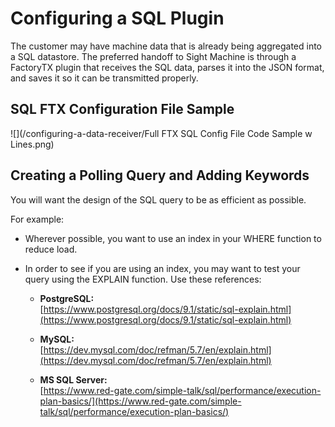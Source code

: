 # Configuring a SQL Plugin

The customer may have machine data that is already being aggregated into a SQL datastore. The preferred handoff to Sight Machine is through a FactoryTX plugin that receives the SQL data, parses it into the JSON format, and saves it so it can be transmitted properly.

## SQL FTX Configuration File Sample

![](/configuring-a-data-receiver/Full FTX SQL Config File Code Sample w Lines.png)

## Creating a Polling Query and Adding Keywords

You will want the design of the SQL query to be as efficient as possible.

For example:

* Wherever possible, you want to use an index in your WHERE function to reduce load.

* In order to see if you are using an index, you may want to test your query using the EXPLAIN function. Use these references:

  * **PostgreSQL:**  
    [https://www.postgresql.org/docs/9.1/static/sql-explain.html](https://www.postgresql.org/docs/9.1/static/sql-explain.html)

  * **MySQL:**  
    [https://dev.mysql.com/doc/refman/5.7/en/explain.html](https://dev.mysql.com/doc/refman/5.7/en/explain.html)

  * **MS SQL Server:**  
    [https://www.red-gate.com/simple-talk/sql/performance/execution-plan-basics/](https://www.red-gate.com/simple-talk/sql/performance/execution-plan-basics/)



